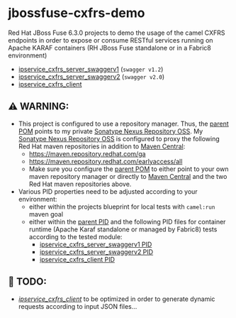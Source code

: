 # jbossfuse-cxfrs-demo
Red Hat JBoss Fuse 6.3.0 projects to demo the usage of the camel CXFRS endpoints in order to expose or consume RESTful services running on Apache KARAF containers (RH JBoss Fuse standalone or in a Fabric8 environment)
* [ipservice\_cxfrs\_server\_swaggerv1](ipservice_cxfrs_server_swaggerv1) (```swagger v1.2```)
* [ipservice\_cxfrs\_server\_swaggerv2](ipservice_cxfrs_server_swaggerv2) (```swagger v2.0```)
* [ipservice\_cxfrs\_client](ipservice_cxfrs_client)

## :warning: WARNING:
- This project is configured to use a repository manager. 
Thus, the [parent POM](pom.xml) points to my private [Sonatype Nexus Repository OSS](https://www.sonatype.com/download-oss-sonatype).
My [Sonatype Nexus Repository OSS](https://www.sonatype.com/download-oss-sonatype) is configured to proxy the following 
Red Hat maven repositories in addition to [Maven Central](https://repo1.maven.org/maven2):
  - https://maven.repository.redhat.com/ga 
  - https://maven.repository.redhat.com/earlyaccess/all
  - Make sure you configure the [parent POM](pom.xml) to either point to
your own maven repository manager or directly to [Maven Central](https://repo1.maven.org/maven2) and
the two Red Hat maven repositories above.
- Various PID properties need to be adjusted according to your environment:
  - either within the projects blueprint for local tests with ```camel:run``` maven goal
  - either within the [parent PID](src/main/fabric8/org.jeannyil.fuse.cxfrs.demo.properties) and the following PID files for container runtime (Apache Karaf standalone or managed by Fabric8)
tests according to the tested module:
    - [ipservice\_cxfrs\_server\_swaggerv1 PID](ipservice_cxfrs_server_swaggerv1/src/main/fabric8/org.jeannyil.fuse.demo.ipservicecxfrsserver.properties)
    - [ipservice\_cxfrs\_server\_swaggerv2 PID](ipservice_cxfrs_server_swaggerv2/src/main/fabric8/org.jeannyil.fuse.demo.ipservicecxfrsserver.properties)
    - [ipservice\_cxfrs\_client PID](ipservice_cxfrs_client/src/main/fabric8/org.jeannyil.fuse.demo.ipservicecxfrsclient.properties)

## :construction: TODO:
- *[ipservice\_cxfrs\_client](ipservice_cxfrs_client)* to be optimized in order to generate dynamic requests according to input JSON files...
